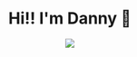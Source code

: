 

<h1 align="center">Hi!! I'm Danny 👋</h1>

<p align="center">
  <a href="https://skillicons.dev">
   <img src="https://skillicons.dev/icons?i=mongodb,express,react,nodejs,redux&coding=cute" />
  </a>
</p>

